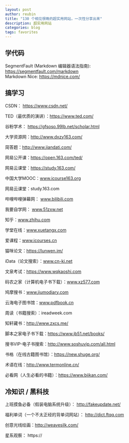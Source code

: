 ```yaml
---
layout: post
author: reubin
title: "130 个相见恨晚的超实用网站，一次性分享出来"
description: 超实用网站
categories: blog 
tags: favorites 
---
```

## 学代码
SegmentFault (Markdown 编辑器语法指南):    <https://segmentfault.com/markdown>   
Markdown Nice:    <https://mdnice.com/>


## 搞学习
CSDN： https://www.csdn.net/

TED（最优质的演讲）：https://www.ted.com/

谷粉学术： https://gfsoso.99lb.net/scholar.html

大学资源网：http://www.dxzy163.com/

简答题：http://www.jiandati.com/

网易公开课：https://open.163.com/ted/

网易云课堂：https://study.163.com/

中国大学MOOC：www.icourse163.org

网易云课堂：study.163.com

哔哩哔哩弹幕网： www.bilibili.com

我要自学网： www.51zxw.net

知乎：www.zhihu.com

学堂在线：www.xuetangx.com

爱课程：www.icourses.cn

猫咪论文：https://lunwen.im/

iData（论文搜索）：www.cn-ki.net

文泉考试：https://www.wqkaoshi.com

码农之家（计算机电子书下载）：www.xz577.com

鸠摩搜书：www.jiumodiary.com

云海电子图书馆：www.pdfbook.cn

周读（书籍搜索）：ireadweek.com

知轩藏书：http://www.zxcs.me/

脚本之家电子书下载：https://www.jb51.net/books/

搜书VIP-电子书搜索：http://www.soshuvip.com/all.html

书格（在线古籍图书馆）：https://new.shuge.org/

术语在线：http://www.termonline.cn/

必看网（人生必看的书籍）：https://www.biikan.com/

## 冷知识 / 黑科技
上班摸鱼必备（假装电脑系统升级）： http://fakeupdate.net/

福利单词（一个不太正经的背单词网站）： http://dict.ftqq.com

创意光线绘画：http://weavesilk.com/

星系观察： https://
